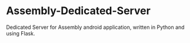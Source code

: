 # Assembly-Dedicated-Server
Dedicated Server for Assembly android application, written in Python and using Flask.
